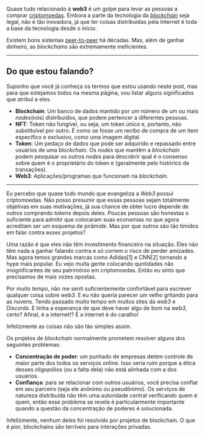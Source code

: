 Quase tudo relacionado à **web3** é um golpe para levar as pessoas a comprar [criptomoedas](https://pt.wikipedia.org/wiki/Criptomoeda). Embora a parte da tecnologia da [*blockchain*](https://pt.wikipedia.org/wiki/Blockchain) seja legal, não é tão inovadora, já que ter coisas distribuídas pela Internet é toda a base da tecnologia desde o início.

Existem bons sistemas [peer-to-peer](https://pt.wikipedia.org/wiki/Peer-to-peer) há décadas. Mas, além de ganhar dinheiro, as *blockchains* são extremamente ineficientes.

---

## Do que estou falando?

Suponho que você já conheça os termos que estou usando neste post, mas para que estejamos todos na mesma página, vou listar alguns significados que atribuí a eles.

- **Blockchain**: Um banco de dados mantido por um número de um ou mais *nodes*(nós) distribuídos, que podem pertencer a diferentes pessoas.
- **NFT**: Token não fungível, ou seja, um token único e, portanto, não substituível por outro. É como se fosse um recibo de compra de um item específico e exclusivo, como uma imagem digital.
- **Token**: Um pedaço de dados que pode ser adquirido e repassado entre usuários de uma *blockchain*. Os *nodes* que mantêm a *blockchain* podem pesquisar os outros *nodes* para descobrir qual é o consenso sobre quem é o proprietário do token e (geralmente pelo histórico de transações).
- **Web3**: Aplicações/programas que funcionam na *blockchain*.

---

Eu percebo que quase todo mundo que evangeliza a *Web3* possui criptomoedas. Não posso presumir que essas pessoas sejam totalmente objetivas em suas motivações, já sua chance de obter lucro depende de outros comprando *tokens* depois deles. Poucas pessoas são honestas o suficiente para admitir que colocaram suas economias no que agora acreditam ser um esquema de pirâmide. Mas por que outros são tão tímidos em falar contra esses projetos?

Uma razão é que eles não têm investimento financeiro na situação. Eles não têm nada a ganhar falando contra e só correm o risco de perder amizades. Mas agora temos grandes marcas como Adidas[1] e CNN[2] tornando a hype mais popular. Eu vejo muita gente colocando quntidades não insignificantes de seu patrimônio em criptomoedas. Então eu sinto que precisamos de mais vozes opostas.

Por muito tempo, não me senti suficientemente confortável para escrever qualquer coisa sobre *web3*. E eu não queria parecer um velho gritando para as nuvens. Tendo passado muito tempo em muitos sites da *web3* e *Discords*. E tinha a esperança de que deve haver algo de bom na *web3*, certo? Afinal, é a internet!? E a internet é do caralho!

Infelizmente as coisas não são tão simples assim.

Os projetos de *blockchain* normalmente prometem resolver alguns dos seguintes problemas:

- **Concentração de poder**: um punhado de empresas detém controle de maior parte dos todos os serviços online. Isso seria ruim porque a ética desses oligopólios (ou a falta dela) não está alinhada com a dos usuários.
- **Confiança**: para se relacionar com outros usuários, você precisa confiar em seu parceiro (seja ele anônimo ou pseudônimo). Os serviços de natureza distribuída não têm uma autoridade central verificando quem é quem, então esse problema se revela é particularmente importante quando a questão da concentração de poderes é solucionada.

Infelizmente, nenhum deles foi resolvido por projetos de blockchain. O que é pior, blockchains são terríveis para interações privadas.

